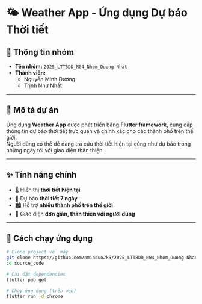 # 🌤 Weather App - Ứng dụng Dự báo Thời tiết

## 👥 Thông tin nhóm
- **Tên nhóm:** `2025_LTTBDD_N04_Nhom_Duong-Nhat`
- **Thành viên:**
  - Nguyễn Minh Dương
  - Trịnh Như Nhất

---

## 📖 Mô tả dự án
Ứng dụng **Weather App** được phát triển bằng **Flutter framework**, cung cấp thông tin dự báo thời tiết trực quan và chính xác cho các thành phố trên thế giới.  
Người dùng có thể dễ dàng tra cứu thời tiết hiện tại cũng như dự báo trong những ngày tới với giao diện thân thiện.

---

## ✨ Tính năng chính
- 🌡 Hiển thị **thời tiết hiện tại**
- 📅 Dự báo **thời tiết 7 ngày**
- 🏙 Hỗ trợ **nhiều thành phố trên thế giới**
- 🎨 Giao diện **đơn giản, thân thiện với người dùng**

---

## 🚀 Cách chạy ứng dụng
```bash
# Clone project về máy
git clone https://github.com/nminduo2k5/2025_LTTBDD_N04_Nhom_Duong-Nhat.git
cd source_code

# Cài đặt dependencies
flutter pub get

# Chạy ứng dụng (trên web)
flutter run -d chrome
